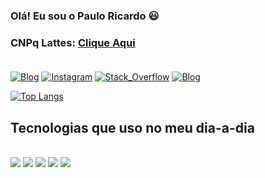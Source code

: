 
### Olá! Eu sou o Paulo Ricardo 😃

### CNPq Lattes: [Clique Aqui](http://lattes.cnpq.br/3727578527069691)<br/><br/>

[![Blog](https://img.shields.io/badge/Gmail-D14836?style=for-the-badge&logo=gmail&logoColor=white)](paulo.ricardo@estudante.ifro.edu.br) [![Instagram](https://img.shields.io/badge/Instagram-E4405F?style=for-the-badge&logo=instagram&logoColor=white)](https://www.instagram.com/paulorrss/) [![Stack_Overflow](https://img.shields.io/badge/Stack_Overflow-FE7A16?style=for-the-badge&logo=stack-overflow&logoColor=white)](https://stackoverflow.com/users/22085691/paulo-ricardo)
[![Blog](https://img.shields.io/badge/Gmail-D14836?style=for-the-badge&logo=gmail&logoColor=white)](paulo.ricardo@estudante.ifro.edu.br)

[![Top Langs](https://github-readme-stats.vercel.app/api/top-langs/?username=Paulorrss&layout=pie)](https://github.com/anuraghazra/github-readme-stats)

## Tecnologias que uso no meu dia-a-dia



<div style="dysplay: inline_block"><br/> 
     <img align="html5" src="https://img.shields.io/badge/HTML5-E34F26?style=for-the-badge&logo=html5&logoColor=white" />
     <img align=".net" src="https://img.shields.io/badge/.NET-5C2D91?style=for-the-badge&logo=.net&logoColor=white" />
     <img align="c-sharp" src="https://img.shields.io/badge/C%23-239120?style=for-the-badge&logo=c-sharp&logoColor=white" />
     <img align="r" src="https://img.shields.io/badge/R-276DC3?style=for-the-badge&logo=r&logoColor=white" />
     <img align="c" src="https://img.shields.io/badge/C-00599C?style=for-the-badge&logo=c&logoColor=white" />
</div>
